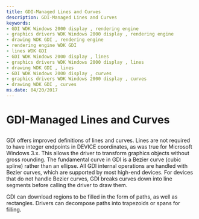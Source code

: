 ```yaml
---
title: GDI-Managed Lines and Curves
description: GDI-Managed Lines and Curves
keywords:
- GDI WDK Windows 2000 display , rendering engine
- graphics drivers WDK Windows 2000 display , rendering engine
- drawing WDK GDI , rendering engine
- rendering engine WDK GDI
- lines WDK GDI
- GDI WDK Windows 2000 display , lines
- graphics drivers WDK Windows 2000 display , lines
- drawing WDK GDI , lines
- GDI WDK Windows 2000 display , curves
- graphics drivers WDK Windows 2000 display , curves
- drawing WDK GDI , curves
ms.date: 04/20/2017
---
```


# GDI-Managed Lines and Curves


## <span id="ddk_gdi_managed_lines_and_curves_gg"></span><span id="DDK_GDI_MANAGED_LINES_AND_CURVES_GG"></span>


GDI offers improved definitions of lines and curves. Lines are not required to have integer endpoints in DEVICE coordinates, as was true for Microsoft Windows 3.x. This allows the driver to transform graphics objects without gross rounding. The fundamental curve in GDI is a Bezier curve (cubic spline) rather than an ellipse. All GDI internal operations are handled with Bezier curves, which are supported by most high-end devices. For devices that do not handle Bezier curves, GDI breaks curves down into line segments before calling the driver to draw them.

GDI can download regions to be filled in the form of paths, as well as rectangles. Drivers can decompose paths into trapezoids or spans for filling.

 

 






